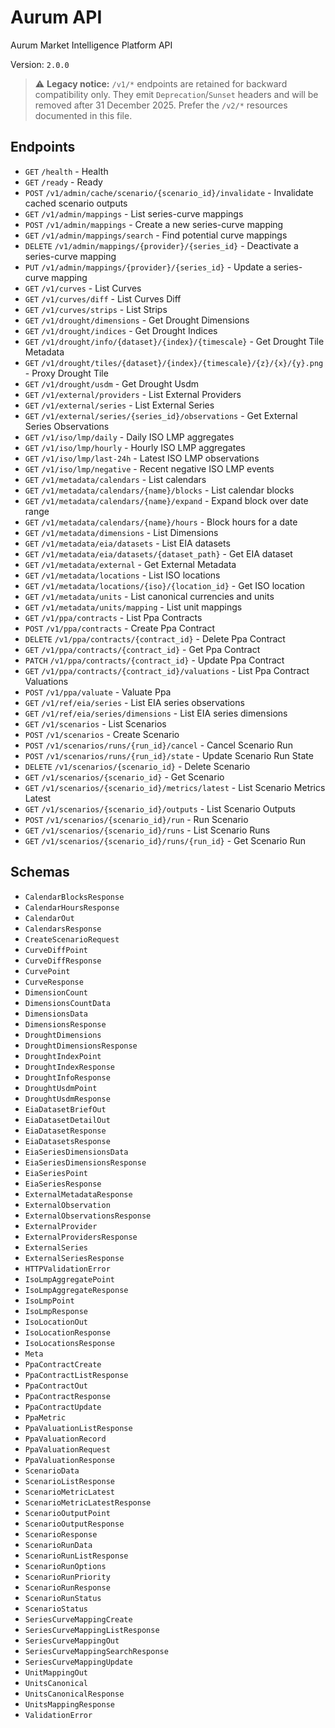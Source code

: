 # Aurum API

Aurum Market Intelligence Platform API

Version: `2.0.0`

> ⚠️ **Legacy notice:** `/v1/*` endpoints are retained for backward compatibility only. They emit `Deprecation`/`Sunset` headers and will be removed after 31 December 2025. Prefer the `/v2/*` resources documented in this file.

## Endpoints
- `GET` `/health` - Health
- `GET` `/ready` - Ready
- `POST` `/v1/admin/cache/scenario/{scenario_id}/invalidate` - Invalidate cached scenario outputs
- `GET` `/v1/admin/mappings` - List series-curve mappings
- `POST` `/v1/admin/mappings` - Create a new series-curve mapping
- `GET` `/v1/admin/mappings/search` - Find potential curve mappings
- `DELETE` `/v1/admin/mappings/{provider}/{series_id}` - Deactivate a series-curve mapping
- `PUT` `/v1/admin/mappings/{provider}/{series_id}` - Update a series-curve mapping
- `GET` `/v1/curves` - List Curves
- `GET` `/v1/curves/diff` - List Curves Diff
- `GET` `/v1/curves/strips` - List Strips
- `GET` `/v1/drought/dimensions` - Get Drought Dimensions
- `GET` `/v1/drought/indices` - Get Drought Indices
- `GET` `/v1/drought/info/{dataset}/{index}/{timescale}` - Get Drought Tile Metadata
- `GET` `/v1/drought/tiles/{dataset}/{index}/{timescale}/{z}/{x}/{y}.png` - Proxy Drought Tile
- `GET` `/v1/drought/usdm` - Get Drought Usdm
- `GET` `/v1/external/providers` - List External Providers
- `GET` `/v1/external/series` - List External Series
- `GET` `/v1/external/series/{series_id}/observations` - Get External Series Observations
- `GET` `/v1/iso/lmp/daily` - Daily ISO LMP aggregates
- `GET` `/v1/iso/lmp/hourly` - Hourly ISO LMP aggregates
- `GET` `/v1/iso/lmp/last-24h` - Latest ISO LMP observations
- `GET` `/v1/iso/lmp/negative` - Recent negative ISO LMP events
- `GET` `/v1/metadata/calendars` - List calendars
- `GET` `/v1/metadata/calendars/{name}/blocks` - List calendar blocks
- `GET` `/v1/metadata/calendars/{name}/expand` - Expand block over date range
- `GET` `/v1/metadata/calendars/{name}/hours` - Block hours for a date
- `GET` `/v1/metadata/dimensions` - List Dimensions
- `GET` `/v1/metadata/eia/datasets` - List EIA datasets
- `GET` `/v1/metadata/eia/datasets/{dataset_path}` - Get EIA dataset
- `GET` `/v1/metadata/external` - Get External Metadata
- `GET` `/v1/metadata/locations` - List ISO locations
- `GET` `/v1/metadata/locations/{iso}/{location_id}` - Get ISO location
- `GET` `/v1/metadata/units` - List canonical currencies and units
- `GET` `/v1/metadata/units/mapping` - List unit mappings
- `GET` `/v1/ppa/contracts` - List Ppa Contracts
- `POST` `/v1/ppa/contracts` - Create Ppa Contract
- `DELETE` `/v1/ppa/contracts/{contract_id}` - Delete Ppa Contract
- `GET` `/v1/ppa/contracts/{contract_id}` - Get Ppa Contract
- `PATCH` `/v1/ppa/contracts/{contract_id}` - Update Ppa Contract
- `GET` `/v1/ppa/contracts/{contract_id}/valuations` - List Ppa Contract Valuations
- `POST` `/v1/ppa/valuate` - Valuate Ppa
- `GET` `/v1/ref/eia/series` - List EIA series observations
- `GET` `/v1/ref/eia/series/dimensions` - List EIA series dimensions
- `GET` `/v1/scenarios` - List Scenarios
- `POST` `/v1/scenarios` - Create Scenario
- `POST` `/v1/scenarios/runs/{run_id}/cancel` - Cancel Scenario Run
- `POST` `/v1/scenarios/runs/{run_id}/state` - Update Scenario Run State
- `DELETE` `/v1/scenarios/{scenario_id}` - Delete Scenario
- `GET` `/v1/scenarios/{scenario_id}` - Get Scenario
- `GET` `/v1/scenarios/{scenario_id}/metrics/latest` - List Scenario Metrics Latest
- `GET` `/v1/scenarios/{scenario_id}/outputs` - List Scenario Outputs
- `POST` `/v1/scenarios/{scenario_id}/run` - Run Scenario
- `GET` `/v1/scenarios/{scenario_id}/runs` - List Scenario Runs
- `GET` `/v1/scenarios/{scenario_id}/runs/{run_id}` - Get Scenario Run

## Schemas
- `CalendarBlocksResponse`
- `CalendarHoursResponse`
- `CalendarOut`
- `CalendarsResponse`
- `CreateScenarioRequest`
- `CurveDiffPoint`
- `CurveDiffResponse`
- `CurvePoint`
- `CurveResponse`
- `DimensionCount`
- `DimensionsCountData`
- `DimensionsData`
- `DimensionsResponse`
- `DroughtDimensions`
- `DroughtDimensionsResponse`
- `DroughtIndexPoint`
- `DroughtIndexResponse`
- `DroughtInfoResponse`
- `DroughtUsdmPoint`
- `DroughtUsdmResponse`
- `EiaDatasetBriefOut`
- `EiaDatasetDetailOut`
- `EiaDatasetResponse`
- `EiaDatasetsResponse`
- `EiaSeriesDimensionsData`
- `EiaSeriesDimensionsResponse`
- `EiaSeriesPoint`
- `EiaSeriesResponse`
- `ExternalMetadataResponse`
- `ExternalObservation`
- `ExternalObservationsResponse`
- `ExternalProvider`
- `ExternalProvidersResponse`
- `ExternalSeries`
- `ExternalSeriesResponse`
- `HTTPValidationError`
- `IsoLmpAggregatePoint`
- `IsoLmpAggregateResponse`
- `IsoLmpPoint`
- `IsoLmpResponse`
- `IsoLocationOut`
- `IsoLocationResponse`
- `IsoLocationsResponse`
- `Meta`
- `PpaContractCreate`
- `PpaContractListResponse`
- `PpaContractOut`
- `PpaContractResponse`
- `PpaContractUpdate`
- `PpaMetric`
- `PpaValuationListResponse`
- `PpaValuationRecord`
- `PpaValuationRequest`
- `PpaValuationResponse`
- `ScenarioData`
- `ScenarioListResponse`
- `ScenarioMetricLatest`
- `ScenarioMetricLatestResponse`
- `ScenarioOutputPoint`
- `ScenarioOutputResponse`
- `ScenarioResponse`
- `ScenarioRunData`
- `ScenarioRunListResponse`
- `ScenarioRunOptions`
- `ScenarioRunPriority`
- `ScenarioRunResponse`
- `ScenarioRunStatus`
- `ScenarioStatus`
- `SeriesCurveMappingCreate`
- `SeriesCurveMappingListResponse`
- `SeriesCurveMappingOut`
- `SeriesCurveMappingSearchResponse`
- `SeriesCurveMappingUpdate`
- `UnitMappingOut`
- `UnitsCanonical`
- `UnitsCanonicalResponse`
- `UnitsMappingResponse`
- `ValidationError`
